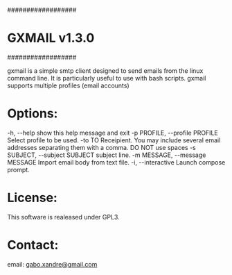 ##################
# GXMAIL v1.3.0  #
##################

gxmail is a simple smtp client designed to send emails from the linux command line.
It is particularly useful to use with bash scripts. 
gxmail supports multiple profiles (email accounts)

Options:
========
  -h, --help            show this help message and exit
  -p PROFILE, --profile PROFILE
                        Select profile to be used.
  -to TO                Receipient. You may include several email addresses
                        separating them with a comma. DO NOT use spaces
  -s SUBJECT, --subject SUBJECT
                        subject line.
  -m MESSAGE, --message MESSAGE
                        Import email body from text file.
  -i, --interactive     Launch compose prompt.

License:
========
This software is realeased under GPL3.

Contact:
========
email: gabo.xandre@gmail.com
